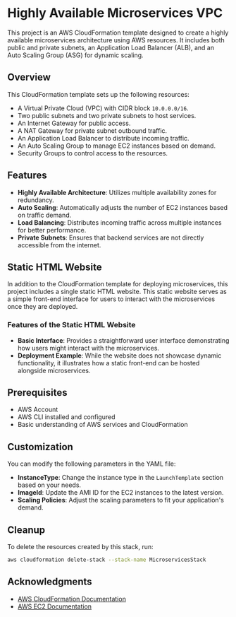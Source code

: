 # Highly Available Microservices VPC

This project is an AWS CloudFormation template designed to create a highly available microservices architecture using AWS resources. It includes both public and private subnets, an Application Load Balancer (ALB), and an Auto Scaling Group (ASG) for dynamic scaling.

## Overview

This CloudFormation template sets up the following resources:

- A Virtual Private Cloud (VPC) with CIDR block `10.0.0.0/16`.
- Two public subnets and two private subnets to host services.
- An Internet Gateway for public access.
- A NAT Gateway for private subnet outbound traffic.
- An Application Load Balancer to distribute incoming traffic.
- An Auto Scaling Group to manage EC2 instances based on demand.
- Security Groups to control access to the resources.

## Features

- **Highly Available Architecture**: Utilizes multiple availability zones for redundancy.
- **Auto Scaling**: Automatically adjusts the number of EC2 instances based on traffic demand.
- **Load Balancing**: Distributes incoming traffic across multiple instances for better performance.
- **Private Subnets**: Ensures that backend services are not directly accessible from the internet.

## Static HTML Website

In addition to the CloudFormation template for deploying microservices, this project includes a single static HTML website. This static website serves as a simple front-end interface for users to interact with the microservices once they are deployed.

### Features of the Static HTML Website

- **Basic Interface**: Provides a straightforward user interface demonstrating how users might interact with the microservices.
- **Deployment Example**: While the website does not showcase dynamic functionality, it illustrates how a static front-end can be hosted alongside microservices.

## Prerequisites

- AWS Account
- AWS CLI installed and configured
- Basic understanding of AWS services and CloudFormation

## Customization

You can modify the following parameters in the YAML file:

- **InstanceType**: Change the instance type in the `LaunchTemplate` section based on your needs.
- **ImageId**: Update the AMI ID for the EC2 instances to the latest version.
- **Scaling Policies**: Adjust the scaling parameters to fit your application's demand.

## Cleanup

To delete the resources created by this stack, run:

```bash
aws cloudformation delete-stack --stack-name MicroservicesStack
```

## Acknowledgments

- [AWS CloudFormation Documentation](https://docs.aws.amazon.com/AWSCloudFormation/latest/UserGuide/Welcome.html)
- [AWS EC2 Documentation](https://docs.aws.amazon.com/AWSEC2/latest/UserGuide/concepts.html)

